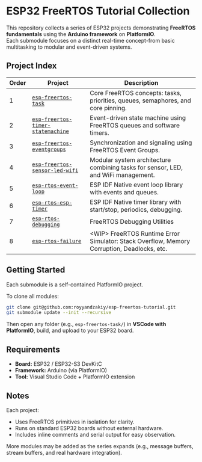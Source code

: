 # ESP32 FreeRTOS Tutorial Collection

This repository collects a series of ESP32 projects demonstrating **FreeRTOS fundamentals** using the **Arduino framework** on **PlatformIO**.  
Each submodule focuses on a distinct real-time concept-from basic multitasking to modular and event-driven systems.

## Project Index

| Order | Project | Description |
|-------|----------|-------------|
| 1 | [`esp-freertos-task`](https://github.com/royyandzakiy/esp-freertos-task) | Core FreeRTOS concepts: tasks, priorities, queues, semaphores, and core pinning. |
| 2 | [`esp-freertos-timer-statemachine`](https://github.com/royyandzakiy/esp-freertos-timer-statemachine) | Event-driven state machine using FreeRTOS queues and software timers. |
| 3 | [`esp-freertos-eventgroups`](https://github.com/royyandzakiy/esp-freertos-eventgroups) | Synchronization and signaling using FreeRTOS Event Groups. |
| 4 | [`esp-freertos-sensor-led-wifi`](https://github.com/royyandzakiy/esp-freertos-sensor-led-wifi) | Modular system architecture combining tasks for sensor, LED, and WiFi management. |
| 5 | [`esp-rtos-event-loop`](https://github.com/royyandzakiy/esp-rtos-event-loop) | ESP IDF Native event loop library with events and queues. |
| 6 | [`esp-rtos-esp-timer`](https://github.com/royyandzakiy/esp-rtos-esp-timer) | ESP IDF Native timer library with start/stop, periodics, debugging. |
| 7 | [`esp-rtos-debugging`](https://github.com/royyandzakiy/esp-rtos-debugging) | FreeRTOS Debugging Utilities |
| 8 | [`esp-rtos-failure`](https://github.com/royyandzakiy/esp-rtos-failure) | \<WIP> FreeRTOS Runtime Error Simulator: Stack Overflow, Memory Corruption, Deadlocks, etc. |

## Getting Started

Each submodule is a self-contained PlatformIO project.

To clone all modules:

```bash
git clone git@github.com:royyandzakiy/esp-freertos-tutorial.git
git submodule update --init --recursive
```

Then open any folder (e.g., `esp-freertos-task/`) in **VSCode with PlatformIO**, build, and upload to your ESP32 board.

## Requirements

- **Board:** ESP32 / ESP32-S3 DevKitC  
- **Framework:** Arduino (via PlatformIO)  
- **Tool:** Visual Studio Code + PlatformIO extension  

## Notes

Each project:
- Uses FreeRTOS primitives in isolation for clarity.  
- Runs on standard ESP32 boards without external hardware.  
- Includes inline comments and serial output for easy observation.  

More modules may be added as the series expands (e.g., message buffers, stream buffers, and real hardware integration).